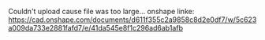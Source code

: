 Couldn't upload cause file was too large...
onshape linke: https://cad.onshape.com/documents/d611f355c2a9858c8d2e0df7/w/5c623a009da733e2881fafd7/e/41da545e8f1c296ad6ab1afb 

